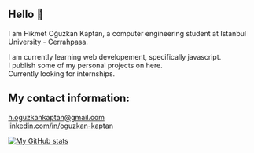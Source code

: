 ## Hello 👋<br>

I am Hikmet Oğuzkan Kaptan, a computer engineering student at Istanbul University - Cerrahpasa.<br>

I am currently learning web developement, specifically javascript.<br>
I publish some of my personal projects on here.<br>
Currently looking for internships.<br>

## My contact information:<br>

h.oguzkankaptan@gmail.com<br>
[linkedin.com/in/oguzkan-kaptan](linkedin.com/in/oguzkan-kaptan)<br>

[![My GitHub stats](https://github-readme-stats.vercel.app/api?username=OguzkanK)](https://github.com/OguzkanK/github-readme-stats)
